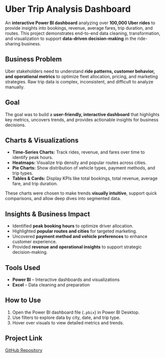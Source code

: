 # Uber Trip Analysis Dashboard

An **interactive Power BI dashboard** analyzing over **100,000 Uber rides** to provide insights into bookings, revenue, average fares, trip duration, and routes. This project demonstrates end-to-end data cleaning, transformation, and visualization to support **data-driven decision-making** in the ride-sharing business.

## Business Problem

Uber stakeholders need to understand **ride patterns, customer behavior, and operational metrics** to optimize fleet allocation, pricing, and marketing strategies. Raw trip data is complex, inconsistent, and difficult to analyze manually.

## Goal

The goal was to build a **user-friendly, interactive dashboard** that highlights key metrics, uncovers trends, and provides actionable insights for business decisions.

## Charts & Visualizations

- **Time-Series Charts:** Track rides, revenue, and fares over time to identify peak hours.  
- **Heatmaps:** Visualize trip density and popular routes across cities.  
- **Pie Charts:** Show distribution of vehicle types, payment methods, and trip types.  
- **Tables & Cards:** Display KPIs like total bookings, total revenue, average fare, and trip duration.  

These charts were chosen to make trends **visually intuitive**, support quick comparisons, and allow deep dives into segmented data.

## Insights & Business Impact

- Identified **peak booking hours** to optimize driver allocation.  
- Highlighted **popular routes and cities** for targeted marketing.  
- Uncovered **payment method and vehicle preferences** to enhance customer experience.  
- Provided **revenue and operational insights** to support strategic decision-making.

## Tools Used

- **Power BI** – Interactive dashboards and visualizations  
- **Excel** – Data cleaning and preparation  

## How to Use

1. Open the Power BI dashboard file (`.pbix`) in Power BI Desktop.  
2. Use filters to explore data by city, date, and trip type.  
3. Hover over visuals to view detailed metrics and trends.  

## Project Link

[GitHub Repository](https://github.com/yourusername/Uber-Trip-Analysis)
